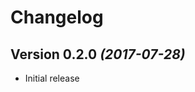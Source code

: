 Changelog
==========

Version 0.2.0 *(2017-07-28)*
----------------------------

 * Initial release
